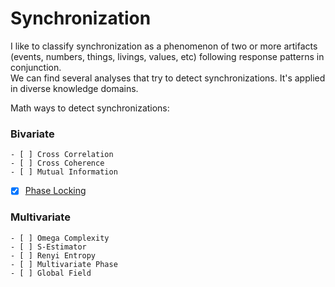 # Synchronization

I like to classify synchronization as a phenomenon of two or more artifacts (events, numbers, things, livings, values, etc) following response patterns in conjunction.  
We can find several analyses that try to detect synchronizations. It's applied in diverse knowledge domains.

Math ways to detect synchronizations:

### Bivariate 

	- [ ] Cross Correlation
	- [ ] Cross Coherence
	- [ ] Mutual Information
	
- [x] [Phase Locking](https://github.com/will-bc/Neurotechnology/tree/main/Basic_Analytics/Synchronization/Phase_Synchronization)

### Multivariate

	- [ ] Omega Complexity
	- [ ] S-Estimator
	- [ ] Renyi Entropy
	- [ ] Multivariate Phase
	- [ ] Global Field
